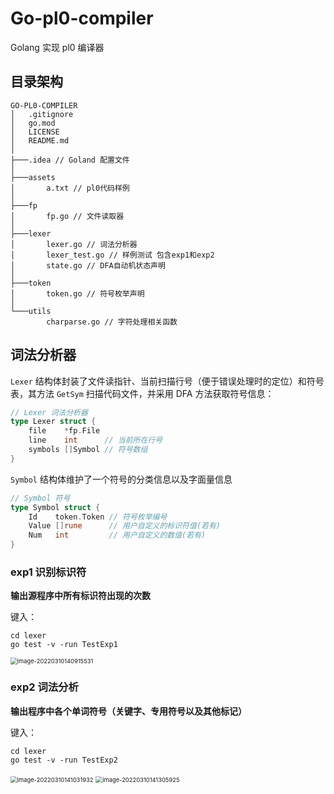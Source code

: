 # Go-pl0-compiler
Golang 实现 pl0 编译器

## 目录架构

```
GO-PL0-COMPILER
│   .gitignore
│   go.mod
│   LICENSE
│   README.md
│
├───.idea // Goland 配置文件
│
├───assets
│       a.txt // pl0代码样例
│
├───fp
│       fp.go // 文件读取器
│
├───lexer
│       lexer.go // 词法分析器
│       lexer_test.go // 样例测试 包含exp1和exp2
│       state.go // DFA自动机状态声明
│
├───token
│       token.go // 符号枚举声明
│
└───utils
        charparse.go // 字符处理相关函数
```

## 词法分析器

`Lexer` 结构体封装了文件读指针、当前扫描行号（便于错误处理时的定位）和符号表，其方法 `GetSym` 扫描代码文件，并采用 DFA 方法获取符号信息：

```go
// Lexer 词法分析器
type Lexer struct {
	file    *fp.File
	line    int      // 当前所在行号
	symbols []Symbol // 符号数组
}
```

`Symbol` 结构体维护了一个符号的分类信息以及字面量信息

```go
// Symbol 符号
type Symbol struct {
	Id    token.Token // 符号枚举编号
	Value []rune      // 用户自定义的标识符值(若有)
	Num   int         // 用户自定义的数值(若有)
}
```

### exp1 识别标识符

**输出源程序中所有标识符出现的次数**

键入：

```shell
cd lexer
go test -v -run TestExp1
```

<img src="https://markdown-1303167219.cos.ap-shanghai.myqcloud.com/image-20220310140915531.png" alt="image-20220310140915531" style="zoom:67%;" />

### exp2 词法分析

**输出程序中各个单词符号（关键字、专用符号以及其他标记）**

键入：

```shell
cd lexer
go test -v -run TestExp2
```

<img src="https://markdown-1303167219.cos.ap-shanghai.myqcloud.com/image-20220310141031932.png" alt="image-20220310141031932" style="zoom:67%;" />

<img src="https://markdown-1303167219.cos.ap-shanghai.myqcloud.com/image-20220310141305925.png" alt="image-20220310141305925" style="zoom:67%;" />